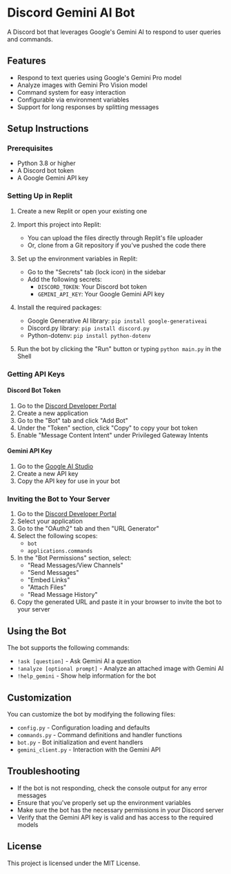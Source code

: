 # Discord Gemini AI Bot

A Discord bot that leverages Google's Gemini AI to respond to user queries and commands.

## Features

- Respond to text queries using Google's Gemini Pro model
- Analyze images with Gemini Pro Vision model
- Command system for easy interaction
- Configurable via environment variables
- Support for long responses by splitting messages

## Setup Instructions

### Prerequisites

- Python 3.8 or higher
- A Discord bot token
- A Google Gemini API key

### Setting Up in Replit

1. Create a new Replit or open your existing one
2. Import this project into Replit:
   - You can upload the files directly through Replit's file uploader
   - Or, clone from a Git repository if you've pushed the code there

3. Set up the environment variables in Replit:
   - Go to the "Secrets" tab (lock icon) in the sidebar
   - Add the following secrets:
     - `DISCORD_TOKEN`: Your Discord bot token
     - `GEMINI_API_KEY`: Your Google Gemini API key

4. Install the required packages:
   - Google Generative AI library: `pip install google-generativeai`
   - Discord.py library: `pip install discord.py`
   - Python-dotenv: `pip install python-dotenv`

5. Run the bot by clicking the "Run" button or typing `python main.py` in the Shell

### Getting API Keys

#### Discord Bot Token
1. Go to the [Discord Developer Portal](https://discord.com/developers/applications)
2. Create a new application
3. Go to the "Bot" tab and click "Add Bot"
4. Under the "Token" section, click "Copy" to copy your bot token
5. Enable "Message Content Intent" under Privileged Gateway Intents

#### Gemini API Key
1. Go to the [Google AI Studio](https://makersuite.google.com/app/apikey)
2. Create a new API key
3. Copy the API key for use in your bot

### Inviting the Bot to Your Server

1. Go to the [Discord Developer Portal](https://discord.com/developers/applications)
2. Select your application
3. Go to the "OAuth2" tab and then "URL Generator"
4. Select the following scopes:
   - `bot`
   - `applications.commands`
5. In the "Bot Permissions" section, select:
   - "Read Messages/View Channels"
   - "Send Messages"
   - "Embed Links"
   - "Attach Files"
   - "Read Message History"
6. Copy the generated URL and paste it in your browser to invite the bot to your server

## Using the Bot

The bot supports the following commands:

- `!ask [question]` - Ask Gemini AI a question
- `!analyze [optional prompt]` - Analyze an attached image with Gemini AI
- `!help_gemini` - Show help information for the bot

## Customization

You can customize the bot by modifying the following files:

- `config.py` - Configuration loading and defaults
- `commands.py` - Command definitions and handler functions
- `bot.py` - Bot initialization and event handlers
- `gemini_client.py` - Interaction with the Gemini API

## Troubleshooting

- If the bot is not responding, check the console output for any error messages
- Ensure that you've properly set up the environment variables
- Make sure the bot has the necessary permissions in your Discord server
- Verify that the Gemini API key is valid and has access to the required models

## License

This project is licensed under the MIT License.
